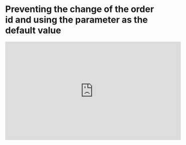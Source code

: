 ﻿# Preventing the change of the order id and using the parameter as the default value 


<iframe width="560" height="315" src="https://www.youtube.com/embed/fyVqeQmFLCk?list=PL1DEQjXG2xnJxhcxZ1ItQdfroctirL8Qr" frameborder="0" allowfullscreen></iframe>